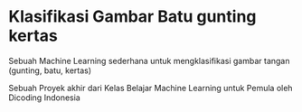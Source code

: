 # Klasifikasi Gambar Batu gunting kertas

Sebuah Machine Learning sederhana untuk mengklasifikasi gambar tangan (gunting, batu, kertas)


Sebuah Proyek akhir dari Kelas Belajar Machine Learning untuk Pemula oleh Dicoding Indonesia
